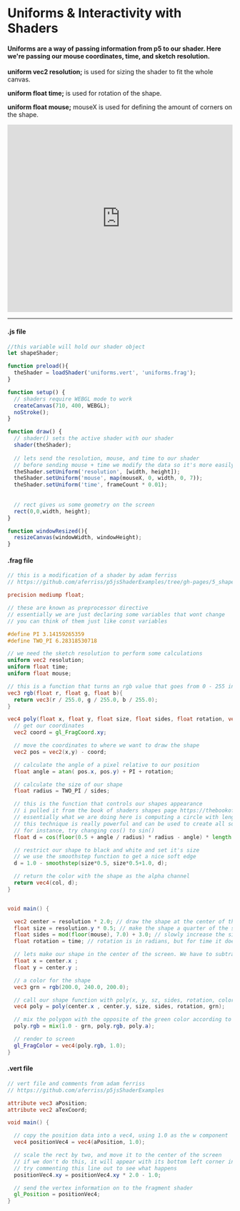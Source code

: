 # Uniforms & Interactivity with Shaders
#### Uniforms are a way of passing information from p5 to our shader. Here we're passing our mouse coordinates, time, and sketch resolution.

**uniform vec2 resolution;** is used for sizing the shader to fit the whole canvas.

**uniform float time;** is used for rotation of the shape.

**uniform float mouse;** mouseX is used for defining the amount of corners on the shape.


<div class="glitch-embed-wrap" style="height: 420px; width: 100%;">
  <iframe
    allow="geolocation; microphone; camera; midi; vr; encrypted-media"
    src="https://glitch.com/embed/#!/embed/passing-uniforms?path=uniforms.frag&previewSize=100"
    alt="passing-uniforms on Glitch"
    style="height: 100%; width: 100%; border: 0;">
  </iframe>
</div>

***

#### .js file
```javascript
//this variable will hold our shader object
let shapeShader;

function preload(){
  theShader = loadShader('uniforms.vert', 'uniforms.frag');
}

function setup() {
  // shaders require WEBGL mode to work
  createCanvas(710, 400, WEBGL);
  noStroke();
}

function draw() {  
  // shader() sets the active shader with our shader
  shader(theShader);
  
  // lets send the resolution, mouse, and time to our shader
  // before sending mouse + time we modify the data so it's more easily usable by the shader
  theShader.setUniform('resolution', [width, height]);
  theShader.setUniform('mouse', map(mouseX, 0, width, 0, 7));
  theShader.setUniform('time', frameCount * 0.01);
  
  
  // rect gives us some geometry on the screen
  rect(0,0,width, height);
}

function windowResized(){
  resizeCanvas(windowWidth, windowHeight);
}
```
#### .frag file
```frag
// this is a modification of a shader by adam ferriss
// https://github.com/aferriss/p5jsShaderExamples/tree/gh-pages/5_shapes/5-3_polygon

precision mediump float;

// these are known as preprocessor directive
// essentially we are just declaring some variables that wont change
// you can think of them just like const variables

#define PI 3.14159265359
#define TWO_PI 6.28318530718

// we need the sketch resolution to perform some calculations
uniform vec2 resolution;
uniform float time;
uniform float mouse;

// this is a function that turns an rgb value that goes from 0 - 255 into 0.0 - 1.0
vec3 rgb(float r, float g, float b){
  return vec3(r / 255.0, g / 255.0, b / 255.0);
}

vec4 poly(float x, float y, float size, float sides, float rotation, vec3 col){
  // get our coordinates
  vec2 coord = gl_FragCoord.xy;

  // move the coordinates to where we want to draw the shape
  vec2 pos = vec2(x,y) - coord;

  // calculate the angle of a pixel relative to our position
  float angle = atan( pos.x, pos.y) + PI + rotation;

  // calculate the size of our shape
  float radius = TWO_PI / sides;

  // this is the function that controls our shapes appearance
  // i pulled it from the book of shaders shapes page https://thebookofshaders.com/07/
  // essentially what we are doing here is computing a circle with length(pos) and manipulating it's shape with the cos() function
  // this technique is really powerful and can be used to create all sorts of different shapes
  // for instance, try changing cos() to sin()
  float d = cos(floor(0.5 + angle / radius) * radius - angle) * length(pos);

  // restrict our shape to black and white and set it's size
  // we use the smoothstep function to get a nice soft edge 
  d = 1.0 - smoothstep(size*0.5, size*0.5+1.0, d);

  // return the color with the shape as the alpha channel
  return vec4(col, d);
}


void main() {

  vec2 center = resolution * 2.0; // draw the shape at the center of the screen
  float size = resolution.y * 0.5; // make the shape a quarter of the screen height
  float sides = mod(floor(mouse), 7.0) + 3.0; // slowly increase the sides, when it reaches 10 sides, go back down to 3
  float rotation = time; // rotation is in radians, but for time it doesnt really matter

  // lets make our shape in the center of the screen. We have to subtract half of it's width and height just like in p5
  float x = center.x ;
  float y = center.y ;

  // a color for the shape 
  vec3 grn = rgb(200.0, 240.0, 200.0);

  // call our shape function with poly(x, y, sz, sides, rotation, color);
  vec4 poly = poly(center.x , center.y, size, sides, rotation, grn);

  // mix the polygon with the opposite of the green color according to the shapes alpha
  poly.rgb = mix(1.0 - grn, poly.rgb, poly.a);

  // render to screen
  gl_FragColor = vec4(poly.rgb, 1.0);
}
```
#### .vert file
```vert
// vert file and comments from adam ferriss
// https://github.com/aferriss/p5jsShaderExamples

attribute vec3 aPosition;
attribute vec2 aTexCoord;

void main() {

  // copy the position data into a vec4, using 1.0 as the w component
  vec4 positionVec4 = vec4(aPosition, 1.0);

  // scale the rect by two, and move it to the center of the screen
  // if we don't do this, it will appear with its bottom left corner in the center of the sketch
  // try commenting this line out to see what happens
  positionVec4.xy = positionVec4.xy * 2.0 - 1.0;

  // send the vertex information on to the fragment shader
  gl_Position = positionVec4;
}
```
